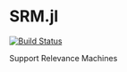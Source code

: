 # SRM.jl

[![Build Status](https://travis-ci.org/probinso/SRM.jl.svg?branch=master)](https://travis-ci.org/probinso/SRM.jl.svg?branch=master)

Support Relevance Machines
